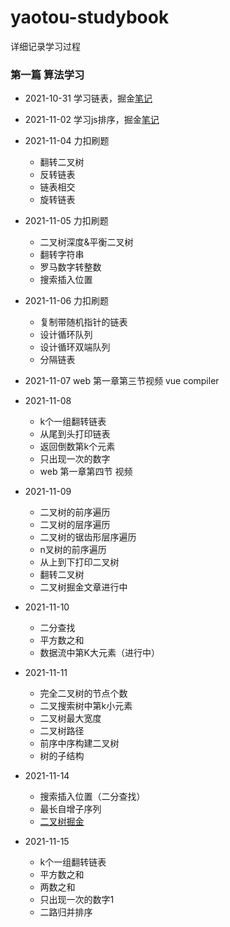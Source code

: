 # yaotou-studybook
详细记录学习过程
### 第一篇 算法学习
  - 2021-10-31
  学习链表，掘金[笔记](https://juejin.cn/post/7025191838483120159)
  
  - 2021-11-02
  学习js排序，掘金[笔记](https://juejin.cn/post/7026010608042508324/)

  - 2021-11-04 力扣刷题 
    - 翻转二叉树
    - 反转链表
    - 链表相交
    - 旋转链表

  - 2021-11-05 力扣刷题 
    - 二叉树深度&平衡二叉树
    - 翻转字符串
    - 罗马数字转整数
    - 搜索插入位置
  
  - 2021-11-06 力扣刷题 
    - 复制带随机指针的链表
    - 设计循环队列
    - 设计循环双端队列
    - 分隔链表
  - 2021-11-07 
    web 第一章第三节视频 vue compiler

  - 2021-11-08
    - k个一组翻转链表
    - 从尾到头打印链表
    - 返回倒数第k个元素
    - 只出现一次的数字
    - web 第一章第四节 视频

  - 2021-11-09
    - 二叉树的前序遍历
    - 二叉树的层序遍历
    - 二叉树的锯齿形层序遍历
    - n叉树的前序遍历
    - 从上到下打印二叉树
    - 翻转二叉树
    - 二叉树掘金文章进行中

  - 2021-11-10
    - 二分查找
    - 平方数之和
    - 数据流中第K大元素（进行中）

  - 2021-11-11
    - 完全二叉树的节点个数
    - 二叉搜索树中第k小元素
    - 二叉树最大宽度
    - 二叉树路径
    - 前序中序构建二叉树
    - 树的子结构

  - 2021-11-14
    - 搜索插入位置（二分查找）
    - 最长自增子序列
    - [二叉树掘金](https://juejin.cn/post/7030448257692073991)

  - 2021-11-15
    - k个一组翻转链表
    - 平方数之和
    - 两数之和
    - 只出现一次的数字1
    - 二路归并排序